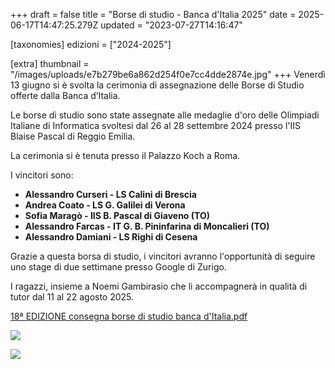 +++
draft = false
title = "Borse di studio - Banca d'Italia 2025"
date = 2025-06-17T14:47:25.279Z
updated = "2023-07-27T14:16:47"

[taxonomies]
edizioni = ["2024-2025"]

[extra]
thumbnail = "/images/uploads/e7b279be6a862d254f0e7cc4dde2874e.jpg"
+++
Venerdì 13 giugno si è svolta la cerimonia di assegnazione delle Borse di Studio offerte dalla Banca d’Italia.

Le borse di studio sono state assegnate alle medaglie d'oro delle Olimpiadi Italiane di Informatica svoltesi dal 26 al 28 settembre 2024 presso l'IIS Blaise Pascal di Reggio Emilia.

La cerimonia si è tenuta presso il Palazzo Koch a Roma.

I vincitori sono:

* **Alessandro Curseri - LS Calini di Brescia**
* **Andrea Coato - LS G. Galilei di Verona**
* **Sofia Maragò - IIS B. Pascal di Giaveno (TO)**
* **Alessandro Farcas - IT G. B. Pininfarina di Moncalieri (TO)**
* **Alessandro Damiani - LS Righi di Cesena**

Grazie a questa borsa di studio, i vincitori avranno l'opportunità di seguire
uno stage di due settimane presso Google di Zurigo.

I ragazzi, insieme a Noemi Gambirasio che li accompagnerà in qualità di tutor
dal 11 al 22 agosto 2025.

[18ª EDIZIONE consegna borse di studio banca d'Italia.pdf](/documents/18ª_EDIZIONE%20consegna%20borse%20di%20studio%20banca%20d'italia.pdf)

![](/images/uploads/foto-di-gruppo-autorità-banca-d-italia.jpg)

![](/images/uploads/5-premiati.jpg)
